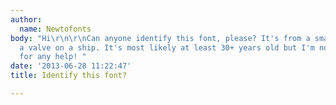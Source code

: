 ```yaml
---
author:
  name: Newtofonts
body: "Hi\r\n\r\nCan anyone identify this font, please? It's from a small sign above
  a valve on a ship. It's most likely at least 30+ years old but I'm not certain.\r\n\r\n[img:sites/default/files/old-images/Font_5600.jpg]\r\n\r\nThanks
  for any help! "
date: '2013-06-28 11:22:47'
title: Identify this font?

---
```

